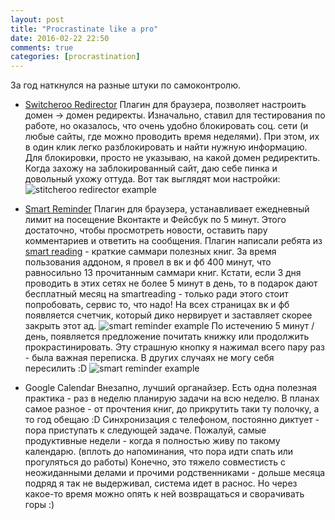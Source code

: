 ```yaml
---
layout: post
title: "Procrastinate like a pro"
date: 2016-02-22 22:50
comments: true
categories: [procrastination]
---
```


За год наткнулся на разные штуки по самоконтролю.
<!--more-->
* [Switcheroo Redirector](https://chrome.google.com/webstore/detail/switcheroo-redirector/cnmciclhnghalnpfhhleggldniplelbg?hl=en)
Плагин для браузера, позволяет настроить домен -> домен редиректы. Изначально, ставил для тестирования по работе, но оказалось,
что очень удобно блокировать соц. сети (и любые сайты, где можно проводить время неделями). При этом, их в один клик легко разблокировать и найти нужную информацию.
Для блокировки, просто не указываю, на какой домен редиректить. Когда захожу на заблокированный сайт, даю себе пинка и довольный ухожу оттуда.
Вот так выглядят мои настройки:
![stitcheroo redirector example](https://dl.dropboxusercontent.com/u/11431171/blog_images/2016/stwitcher_redirector.png)

* [Smart Reminder](http://www.smartreminder.ru/)
Плагин для браузера, устанавливает ежедневный лимит на посещение Вконтакте и Фейсбук по 5 минут. Этого достаточно, чтобы просмотреть новости, оставить пару комментариев и ответить на сообщения.
Плагин написали ребята из [smart reading](www.smartreading.ru) - краткие саммари полезных книг. За время пользования аддоном, я провел в вк и фб 400 минут, что равносильно 13 прочитанным саммари книг.
Кстати, если 3 дня проводить в этих сетях не более 5 минут в день, то в подарок дают бесплатный месяц на smartreading - только ради этого стоит попробовать, сервис то, что надо!
На всех страницах вк и фб появляется счетчик, который дико нервирует и заставляет скорее закрыть этот ад.
![smart reminder example](https://dl.dropboxusercontent.com/u/11431171/blog_images/2016/remindrer.png)
По истечению 5 минут / день, появляется предложение почитать книжку или продолжить прокрастинировать. Эту страшную кнопку я нажимал всего пару раз - была важная переписка. В других случаях не могу себя пересилить :D
![smart reminder example](https://dl.dropboxusercontent.com/u/11431171/blog_images/2016/reminder2.png)

* Google Calendar
Внезапно, лучший органайзер. Есть одна полезная практика - раз в неделю планирую задачи на всю неделю. В планах самое разное - от прочтения книг, до прикрутить таки ту полочку, а то год обещаю :D
Синхронизация с телефоном, постоянно диктует - пора приступать к следующей задаче. Пожалуй, самые продуктивные недели - когда я полностью живу по такому календарю. (вплоть до напоминания, что пора идти спать или прогуляться до работы)
Конечно, это тяжело совместисть с неожиданными делами и прочими родственниками - дольше месяца подряд я так не выдерживал, система идет в раснос. Но через какое-то время можно опять к ней возвращаться и сворачивать горы :)
